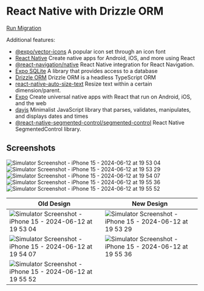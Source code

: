 # React Native with Drizzle ORM

[Run Migration](https://orm.drizzle.team/kit-docs/commands)

Additional features:
- [@expo/vector-icons](https://docs.expo.dev/guides/icons/) A popular icon set through an icon font
- [React Native](https://reactnative.dev/) Create native apps for Android, iOS, and more using React
- [@react-navigation/native](https://reactnavigation.org/) React Native integration for React Navigation.
- [Expo SQLite](https://docs.expo.dev/versions/latest/sdk/sqlite-next/) A library that provides access to a database
- [Drizzle ORM](https://orm.drizzle.team/docs/get-started-sqlite#expo-sqlite/) Drizzle ORM is a headless TypeScript ORM
- [react-native-auto-size-text](https://github.com/juniorklawa/react-native-auto-size-text/) Resize text within a certain dimension/parent.
- [Expo](https://orm.drizzle.team/docs/get-started-sqlite#expo-sqlite/) Create universal native apps with React that run on Android, iOS, and the web
- [dayjs](https://orm.drizzle.team/docs/get-started-sqlite#expo-sqlite/) Minimalist JavaScript library that parses, validates, manipulates, and displays dates and times
- [@react-native-segmented-control/segmented-control](https://github.com/react-native-segmented-control/segmented-control/) React Native SegmentedControl library.


## Screenshots
![Simulator Screenshot - iPhone 15 - 2024-06-12 at 19 53 04](https://github.com/sam-Encodev/sqliteApp/assets/90272552/6d75a34e-c598-4f92-a2b2-bb4618b2de78)
![Simulator Screenshot - iPhone 15 - 2024-06-12 at 19 53 29](https://github.com/sam-Encodev/sqliteApp/assets/90272552/e740ce8d-159f-4095-95f7-b6ddfb24e029)
![Simulator Screenshot - iPhone 15 - 2024-06-12 at 19 54 07](https://github.com/sam-Encodev/sqliteApp/assets/90272552/8d3c61e9-732d-4ad5-b17c-4dcfd594a584)
![Simulator Screenshot - iPhone 15 - 2024-06-12 at 19 55 36](https://github.com/sam-Encodev/sqliteApp/assets/90272552/d71845f5-fbcf-41c5-a05b-1cfce97d432c)
![Simulator Screenshot - iPhone 15 - 2024-06-12 at 19 55 52](https://github.com/sam-Encodev/sqliteApp/assets/90272552/82429ffa-0b36-4d45-9482-ee50a9ac5e4c)

| Old Design | New Design |
|----------|----------|
![Simulator Screenshot - iPhone 15 - 2024-06-12 at 19 53 04](https://github.com/sam-Encodev/sqliteApp/assets/90272552/6d75a34e-c598-4f92-a2b2-bb4618b2de78) | ![Simulator Screenshot - iPhone 15 - 2024-06-12 at 19 53 29](https://github.com/sam-Encodev/sqliteApp/assets/90272552/e740ce8d-159f-4095-95f7-b6ddfb24e029) | 
![Simulator Screenshot - iPhone 15 - 2024-06-12 at 19 54 07](https://github.com/sam-Encodev/sqliteApp/assets/90272552/8d3c61e9-732d-4ad5-b17c-4dcfd594a584) | ![Simulator Screenshot - iPhone 15 - 2024-06-12 at 19 55 36](https://github.com/sam-Encodev/sqliteApp/assets/90272552/d71845f5-fbcf-41c5-a05b-1cfce97d432c) | 
![Simulator Screenshot - iPhone 15 - 2024-06-12 at 19 55 52](https://github.com/sam-Encodev/sqliteApp/assets/90272552/82429ffa-0b36-4d45-9482-ee50a9ac5e4c) | 


